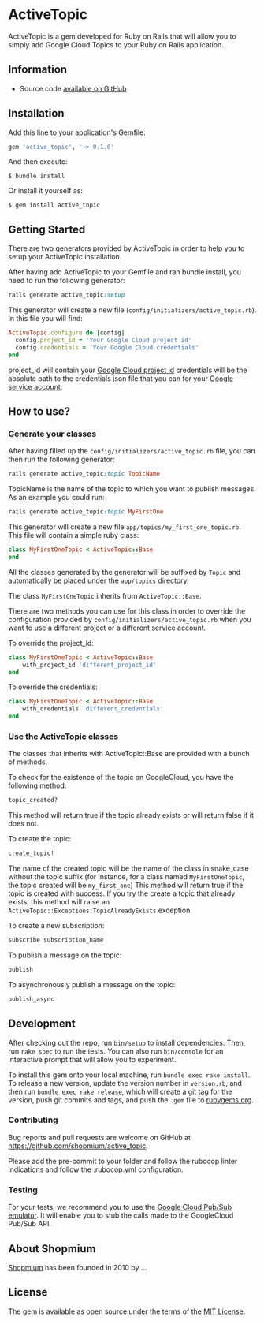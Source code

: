# ActiveTopic

ActiveTopic is a gem developed for Ruby on Rails that will allow you to simply add Google Cloud Topics to your Ruby on Rails application.

## Information

* Source code [available on GitHub](https://github.com/shopmium/active_topic)

## Installation

Add this line to your application's Gemfile:

```ruby
gem 'active_topic', '~> 0.1.0'
```

And then execute:

```console
$ bundle install
```

Or install it yourself as:

```console
$ gem install active_topic
```

## Getting Started

There are two generators provided by ActiveTopic in order to help you to setup your ActiveTopic installation.

After having add ActiveTopic to your Gemfile and ran bundle install, you need to run the following generator:

```ruby
rails generate active_topic:setup
```

This generator will create a new file (`config/initializers/active_topic.rb`).
In this file you will find:

```ruby
ActiveTopic.configure do |config|
  config.project_id = 'Your Google Cloud project id'
  config.credentials = 'Your Google Cloud credentials'
end
```

project_id will contain your [Google Cloud project id](https://cloud.google.com/resource-manager/docs/creating-managing-projects)
credentials will be the absolute path to the credentials json file that you can for your [Google service account](https://cloud.google.com/iam/docs/creating-managing-service-accounts).

## How to use?

### Generate your classes

After having filled up the `config/initializers/active_topic.rb` file, you can then run the following generator:

```ruby
rails generate active_topic:topic TopicName
```

TopicName is the name of the topic to which you want to publish messages.
As an example you could run:

```ruby
rails generate active_topic:topic MyFirstOne
```

This generator will create a new file `app/topics/my_first_one_topic.rb`. This file will contain a simple ruby class:

```ruby
class MyFirstOneTopic < ActiveTopic::Base
end
```

All the classes generated by the generator will be suffixed by `Topic` and automatically be placed under the `app/topics` directory.

The class `MyFirstOneTopic` inherits from `ActiveTopic::Base`.

There are two methods you can use for this class in order to override the configuration provided by `config/initializers/active_topic.rb` when you want to use a different project or a different service account.

To override the project_id:

```ruby
class MyFirstOneTopic < ActiveTopic::Base
    with_project_id 'different_project_id'
end
```

To override the credentials:

```ruby
class MyFirstOneTopic < ActiveTopic::Base
    with_credentials 'different_credentials'
end
```

### Use the ActiveTopic classes

The classes that inherits with ActiveTopic::Base are provided with a bunch of methods.

To check for the existence of the topic on GoogleCloud, you have the following method:

```ruby
topic_created?
```

This method will return true if the topic already exists or will return false if it does not.

To create the topic:

```ruby
create_topic!
```

The name of the created topic will be the name of the class in snake_case without the topic suffix (for instance, for a class named `MyFirstOneTopic`, the topic created will be `my_first_one`)
This method will return true if the topic is created with success.
If you try the create a topic that already exists, this method will raise an ```ActiveTopic::Exceptions:TopicAlreadyExists``` exception.


To create a new subscription:

```ruby
subscribe subscription_name
```

To publish a message on the topic:

```ruby
publish
```

To asynchronously publish a message on the topic:

```ruby
publish_async
```


## Development

After checking out the repo, run `bin/setup` to install dependencies. Then, run `rake spec` to run the tests. You can also run `bin/console` for an interactive prompt that will allow you to experiment.

To install this gem onto your local machine, run `bundle exec rake install`. To release a new version, update the version number in `version.rb`, and then run `bundle exec rake release`, which will create a git tag for the version, push git commits and tags, and push the `.gem` file to [rubygems.org](https://rubygems.org).

### Contributing

Bug reports and pull requests are welcome on GitHub at https://github.com/shopmium/active_topic.

Please add the pre-commit to your folder and follow the rubocop linter indications and follow the .rubocop.yml configuration.

### Testing

For your tests, we recommend you to use the [Google Cloud Pub/Sub emulator](https://cloud.google.com/pubsub/docs/emulator). It will enable you to stub the calls made to the GoogleCloud Pub/Sub API.

## About Shopmium

[Shopmium](https://www.shopmium.com) has been founded in 2010 by ...

## License

The gem is available as open source under the terms of the [MIT License](https://opensource.org/licenses/MIT).
